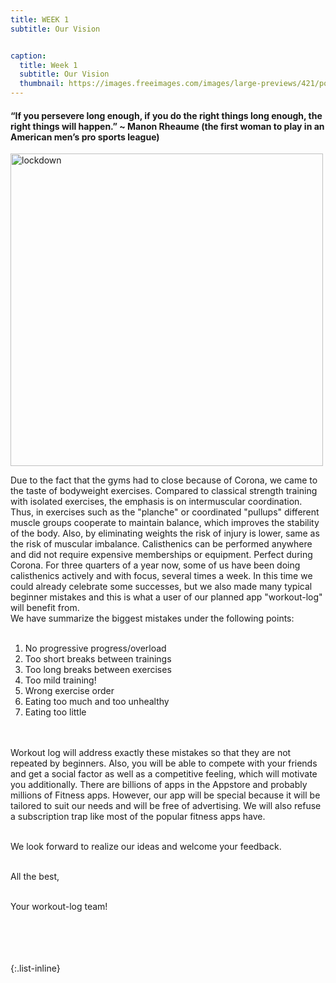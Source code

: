 ```yaml
---
title: WEEK 1 
subtitle: Our Vision 


caption:
  title: Week 1
  subtitle: Our Vision 
  thumbnail: https://images.freeimages.com/images/large-previews/421/polar-bear-calisthenics-1394792.jpg
---
```


<b><h4>“If you persevere long enough, if you do the right things long enough, the right things will happen.” ~ Manon Rheaume (the first woman to play in an American men’s pro sports league)</h4></b>

<img src="https://cfcdn.aerzteblatt.de/bilder/2020/06/img243528501.jpg" alt="lockdown" width="500"/>

<div align="left">

Due to the fact that the gyms had to close because of Corona, we came to the taste of bodyweight exercises. Compared to classical strength training with isolated exercises, the emphasis is on intermuscular coordination. Thus, in exercises such as the "planche" or coordinated "pullups" different muscle groups cooperate to maintain balance, which improves the stability of the body. Also, by eliminating weights the risk of injury is lower, same as the risk of muscular imbalance. Calisthenics can be performed anywhere and did not require expensive memberships or equipment. Perfect during Corona. For three quarters of a year now, some of us have been doing calisthenics actively and with focus, several times a week. In this time we could already celebrate some successes, but we also made many typical beginner mistakes and this is what a user of our planned app "workout-log" will benefit from. <br>
We have summarize the biggest mistakes under the following points: <br>
<br>
<ol>
<li>No progressive progress/overload</li>
<li>Too short breaks between trainings</li>
<li>Too long breaks between exercises</li>
<li>Too mild training!</li>
<li>Wrong exercise order</li>
<li>Eating too much and too unhealthy</li>
<li>Eating too little</li>
</ol><br><br>
Workout log will address exactly these mistakes so that they are not repeated by beginners. Also, you will be able to compete with your friends and get a social factor as well as a competitive feeling, which will motivate you additionally. 
There are billions of apps in the Appstore and probably millions of Fitness apps. However, our app will be special because it will be tailored to suit our needs and will be free of advertising. We will also refuse a subscription trap like most of the popular fitness apps have.  <br><br>

We look forward to realize our ideas and welcome your feedback.<br><br>

All the best,<br><br>

Your workout-log team!<br><br><br><br><br>

</div>

 <script src="https://utteranc.es/client.js"
          repo="DHBW-TrainingApp/Blog"
          issue-term="pathname"
          label="Blog Comment"
          theme="github-light"
          crossorigin="anonymous"
          async>
  </script>

{:.list-inline}

